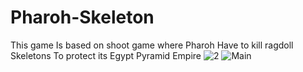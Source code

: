 # Pharoh-Skeleton
This game Is based on shoot game where Pharoh Have to kill ragdoll Skeletons   To protect its Egypt Pyramid Empire 
![2](https://github.com/wirelessUser/Pharoh-Skeleton/assets/127740548/04aaac9c-ed7e-4a66-bd86-ac9451ca097c)
![Main](https://github.com/wirelessUser/Pharoh-Skeleton/assets/127740548/52a8d559-76ff-4465-9fae-bdeaff95f11c)
